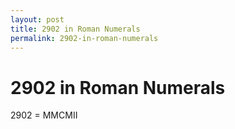 ```yaml
---
layout: post
title: 2902 in Roman Numerals
permalink: 2902-in-roman-numerals
---
```


# 2902 in Roman Numerals

2902 = MMCMII
